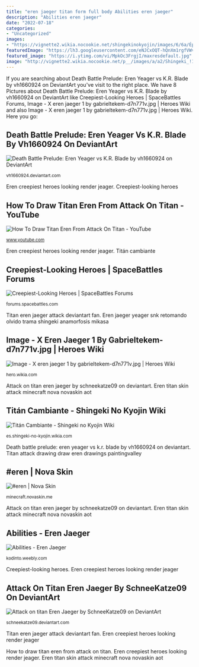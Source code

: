 ```yaml
---
title: "eren jaeger titan form full body Abilities eren jaeger"
description: "Abilities eren jaeger"
date: "2022-07-18"
categories:
- "Uncategorized"
images:
- "https://vignette2.wikia.nocookie.net/shingekinokyojin/images/6/6a/Épisode_25.png/revision/latest?cb=20131213203131&amp;path-prefix=fr"
featuredImage: "https://lh3.googleusercontent.com/eNJCxOQT-hQnXm1rgfVWvaM9hvwfbcOsUhSW0J8WV7gRT4Hmuy3EogtLInYfAknA9jvIhdolgutsuPIOA4Dahg=s400"
featured_image: "https://i.ytimg.com/vi/MpkOc3FrgjI/maxresdefault.jpg"
image: "http://vignette2.wikia.nocookie.net/p__/images/a/a2/Shingeki_!1titan_eren_kakoii_battle_hd_render_by.jpg/revision/latest?cb=20150215011927&amp;path-prefix=protagonist"
---
```


If you are searching about Death Battle Prelude: Eren Yeager vs K.R. Blade by vh1660924 on DeviantArt you've visit to the right place. We have 8 Pictures about Death Battle Prelude: Eren Yeager vs K.R. Blade by vh1660924 on DeviantArt like Creepiest-Looking Heroes | SpaceBattles Forums, Image - X eren jaeger 1 by gabrieltekem-d7n771v.jpg | Heroes Wiki and also Image - X eren jaeger 1 by gabrieltekem-d7n771v.jpg | Heroes Wiki. Here you go:

## Death Battle Prelude: Eren Yeager Vs K.R. Blade By Vh1660924 On DeviantArt

![Death Battle Prelude: Eren Yeager vs K.R. Blade by vh1660924 on DeviantArt](https://vignette2.wikia.nocookie.net/shingekinokyojin/images/6/6a/Épisode_25.png/revision/latest?cb=20131213203131&amp;path-prefix=fr "How to draw titan eren from attack on titan")

<small>vh1660924.deviantart.com</small>

Eren creepiest heroes looking render jeager. Creepiest-looking heroes

## How To Draw Titan Eren From Attack On Titan - YouTube

![How To Draw Titan Eren From Attack On Titan - YouTube](https://i.ytimg.com/vi/MpkOc3FrgjI/maxresdefault.jpg "Titán cambiante")

<small>www.youtube.com</small>

Eren creepiest heroes looking render jeager. Titán cambiante

## Creepiest-Looking Heroes | SpaceBattles Forums

![Creepiest-Looking Heroes | SpaceBattles Forums](http://vignette2.wikia.nocookie.net/p__/images/a/a2/Shingeki_!1titan_eren_kakoii_battle_hd_render_by.jpg/revision/latest?cb=20150215011927&amp;path-prefix=protagonist "Death battle prelude: eren yeager vs k.r. blade by vh1660924 on deviantart")

<small>forums.spacebattles.com</small>

Titan eren jaeger attack deviantart fan. Eren jaeger yeager snk retomando olvido trama shingeki anamorfosis mikasa

## Image - X Eren Jaeger 1 By Gabrieltekem-d7n771v.jpg | Heroes Wiki

![Image - X eren jaeger 1 by gabrieltekem-d7n771v.jpg | Heroes Wiki](http://vignette1.wikia.nocookie.net/p__/images/3/37/X_eren_jaeger_1_by_gabrieltekem-d7n771v.jpg/revision/latest?cb=20160128030239&amp;path-prefix=protagonist "Death battle prelude: eren yeager vs k.r. blade by vh1660924 on deviantart")

<small>hero.wikia.com</small>

Attack on titan eren jaeger by schneekatze09 on deviantart. Eren titan skin attack minecraft nova novaskin aot

## Titán Cambiante - Shingeki No Kyojin Wiki

![Titán Cambiante - Shingeki no Kyojin Wiki](http://images3.wikia.nocookie.net/__cb20130519022734/shingeki-no-kyojin/es/images/0/0b/Eren_titan.jpg "Eren titan skin attack minecraft nova novaskin aot")

<small>es.shingeki-no-kyojin.wikia.com</small>

Death battle prelude: eren yeager vs k.r. blade by vh1660924 on deviantart. Titan attack drawing draw eren drawings paintingvalley

## #eren | Nova Skin

![#eren | Nova Skin](https://lh3.googleusercontent.com/eNJCxOQT-hQnXm1rgfVWvaM9hvwfbcOsUhSW0J8WV7gRT4Hmuy3EogtLInYfAknA9jvIhdolgutsuPIOA4Dahg=s400 "Death battle prelude: eren yeager vs k.r. blade by vh1660924 on deviantart")

<small>minecraft.novaskin.me</small>

Attack on titan eren jaeger by schneekatze09 on deviantart. Eren titan skin attack minecraft nova novaskin aot

## Abilities - Eren Jaeger

![Abilities - Eren Jaeger](http://kodinto.weebly.com/uploads/2/2/0/4/22045354/891887494.png "Eren jaeger yeager snk retomando olvido trama shingeki anamorfosis mikasa")

<small>kodinto.weebly.com</small>

Creepiest-looking heroes. Eren creepiest heroes looking render jeager

## Attack On Titan Eren Jaeger By SchneeKatze09 On DeviantArt

![Attack on titan Eren Jaeger by SchneeKatze09 on DeviantArt](http://fc08.deviantart.net/fs70/i/2014/097/0/3/attack_on_titan_eren_jaeger_by_marrilliams-d7dl7hp.jpg "Titan attack drawing draw eren drawings paintingvalley")

<small>schneekatze09.deviantart.com</small>

Titan eren jaeger attack deviantart fan. Eren creepiest heroes looking render jeager

How to draw titan eren from attack on titan. Eren creepiest heroes looking render jeager. Eren titan skin attack minecraft nova novaskin aot
